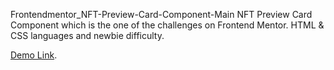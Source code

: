Frontendmentor_NFT-Preview-Card-Component-Main
NFT Preview Card Component which is the one of the challenges on Frontend Mentor. HTML & CSS languages and newbie difficulty.

[Demo Link](https://htmlpreview.github.io/?https://github.com/hakanozdemir85/4_Frontendmentor_NFT-Preview-Card-Component-Main/blob/main/index.html).
